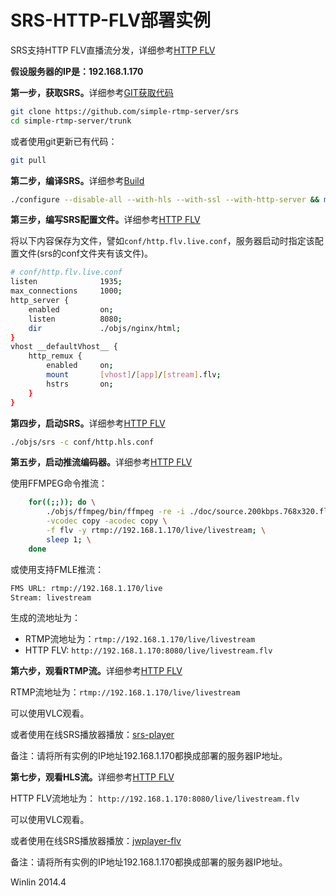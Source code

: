 # SRS-HTTP-FLV部署实例

SRS支持HTTP FLV直播流分发，详细参考[HTTP FLV](v2_EN_DeliveryHttpStream#about-http-flv)

<strong>假设服务器的IP是：192.168.1.170</strong>

<strong>第一步，获取SRS。</strong>详细参考[GIT获取代码](v1_CN_Git)

```bash
git clone https://github.com/simple-rtmp-server/srs
cd simple-rtmp-server/trunk
```

或者使用git更新已有代码：

```bash
git pull
```

<strong>第二步，编译SRS。</strong>详细参考[Build](v1_CN_Build)

```bash
./configure --disable-all --with-hls --with-ssl --with-http-server && make
```

<strong>第三步，编写SRS配置文件。</strong>详细参考[HTTP FLV](v2_CN_DeliveryHttpStream)

将以下内容保存为文件，譬如`conf/http.flv.live.conf`，服务器启动时指定该配置文件(srs的conf文件夹有该文件)。

```bash
# conf/http.flv.live.conf
listen              1935;
max_connections     1000;
http_server {
    enabled         on;
    listen          8080;
    dir             ./objs/nginx/html;
}
vhost __defaultVhost__ {
    http_remux {
        enabled     on;
        mount       [vhost]/[app]/[stream].flv;
        hstrs       on;
    }
}
```

<strong>第四步，启动SRS。</strong>详细参考[HTTP FLV](v2_CN_DeliveryHttpStream)

```bash
./objs/srs -c conf/http.hls.conf
```

<strong>第五步，启动推流编码器。</strong>详细参考[HTTP FLV](v2_CN_DeliveryHttpStream)

使用FFMPEG命令推流：

```bash
    for((;;)); do \
        ./objs/ffmpeg/bin/ffmpeg -re -i ./doc/source.200kbps.768x320.flv \
        -vcodec copy -acodec copy \
        -f flv -y rtmp://192.168.1.170/live/livestream; \
        sleep 1; \
    done
```

或使用支持FMLE推流：

```bash
FMS URL: rtmp://192.168.1.170/live
Stream: livestream
```

生成的流地址为：
* RTMP流地址为：`rtmp://192.168.1.170/live/livestream`
* HTTP FLV: `http://192.168.1.170:8080/live/livestream.flv`

<strong>第六步，观看RTMP流。</strong>详细参考[HTTP FLV](v2_CN_DeliveryHttpStream)

RTMP流地址为：`rtmp://192.168.1.170/live/livestream`

可以使用VLC观看。

或者使用在线SRS播放器播放：[srs-player][srs-player]

备注：请将所有实例的IP地址192.168.1.170都换成部署的服务器IP地址。

<strong>第七步，观看HLS流。</strong>详细参考[HTTP FLV](v2_CN_DeliveryHttpStream)

HTTP FLV流地址为： `http://192.168.1.170:8080/live/livestream.flv`

可以使用VLC观看。

或者使用在线SRS播放器播放：[jwplayer-flv][jwplayer-flv]

备注：请将所有实例的IP地址192.168.1.170都换成部署的服务器IP地址。

Winlin 2014.4

[nginx]: http://192.168.1.170:8080/nginx.html
[srs-player]: http://winlinvip.github.io/srs.release/trunk/research/players/srs_player.html?vhost=__defaultVhost__&autostart=true&server=192.168.1.170&app=live&stream=livestream&port=1935
[srs-player-19350]: http://winlinvip.github.io/srs.release/trunk/research/players/srs_player.html?vhost=__defaultVhost__&autostart=true&server=192.168.1.170&app=live&stream=livestream&port=19350
[srs-player-ff]: http://winlinvip.github.io/srs.release/trunk/research/players/srs_player.html?vhost=__defaultVhost__&autostart=true&server=192.168.1.170&app=live&stream=livestream_ff
[jwplayer]: http://winlinvip.github.io/srs.release/trunk/research/players/jwplayer6.html?vhost=__defaultVhost__&hls_autostart=true&server=192.168.1.170&app=live&stream=livestream&hls_port=8080
[jwplayer-ff]: http://winlinvip.github.io/srs.release/trunk/research/players/jwplayer6.html?vhost=__defaultVhost__&hls_autostart=true&server=192.168.1.170&app=live&stream=livestream_ff&hls_port=8080
[jwplayer-flv]: http://www.ossrs.net/players/jwplayer6.html?vhost=192.168.1.170&stream=livestream.flv&server=192.168.1.170&port=1935&hls_autostart=true
